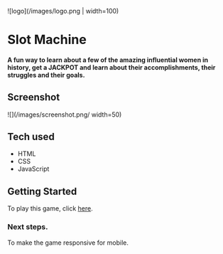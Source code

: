 ![logo](/images/logo.png | width=100)

# Slot Machine 

<h4> A fun way to learn about a few of the amazing influential women in history, get a JACKPOT and learn about their accomplishments,
their struggles and their goals.</h4>

## Screenshot

![](/images/screenshot.png/ width=50)


## Tech used

* HTML
* CSS
* JavaScript

## Getting Started 

To play this game, click [here]().


### Next steps.

To make the game responsive for mobile.
